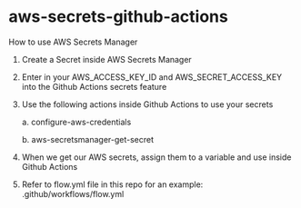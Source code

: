 # aws-secrets-github-actions

How to use AWS Secrets Manager

1. Create a Secret inside AWS Secrets Manager
2. Enter in your AWS_ACCESS_KEY_ID and AWS_SECRET_ACCESS_KEY into the Github Actions secrets feature
3. Use the following actions inside Github Actions to use your secrets

   a. configure-aws-credentials
   
   b. aws-secretsmanager-get-secret

5. When we get our AWS secrets, assign them to a variable and use inside Github Actions
6. Refer to flow.yml file in this repo for an example: .github/workflows/flow.yml